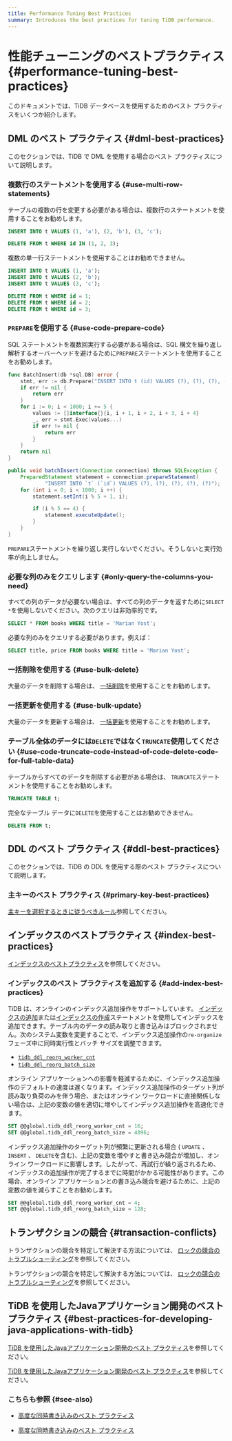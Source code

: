 ```yaml
---
title: Performance Tuning Best Practices
summary: Introduces the best practices for tuning TiDB performance.
---
```


# 性能チューニングのベストプラクティス {#performance-tuning-best-practices}

このドキュメントでは、TiDB データベースを使用するためのベスト プラクティスをいくつか紹介します。

## DML のベスト プラクティス {#dml-best-practices}

このセクションでは、TiDB で DML を使用する場合のベスト プラクティスについて説明します。

### 複数行のステートメントを使用する {#use-multi-row-statements}

テーブルの複数の行を変更する必要がある場合は、複数行のステートメントを使用することをお勧めします。

```sql
INSERT INTO t VALUES (1, 'a'), (2, 'b'), (3, 'c');

DELETE FROM t WHERE id IN (1, 2, 3);
```

複数の単一行ステートメントを使用することはお勧めできません。

```sql
INSERT INTO t VALUES (1, 'a');
INSERT INTO t VALUES (2, 'b');
INSERT INTO t VALUES (3, 'c');

DELETE FROM t WHERE id = 1;
DELETE FROM t WHERE id = 2;
DELETE FROM t WHERE id = 3;
```

### <code>PREPARE</code>を使用する {#use-code-prepare-code}

SQL ステートメントを複数回実行する必要がある場合は、SQL 構文を繰り返し解析するオーバーヘッドを避けるために`PREPARE`ステートメントを使用することをお勧めします。

<SimpleTab>
<div label="Golang">

```go
func BatchInsert(db *sql.DB) error {
    stmt, err := db.Prepare("INSERT INTO t (id) VALUES (?), (?), (?), (?), (?)")
    if err != nil {
        return err
    }
    for i := 0; i < 1000; i += 5 {
        values := []interface{}{i, i + 1, i + 2, i + 3, i + 4}
        _, err = stmt.Exec(values...)
        if err != nil {
            return err
        }
    }
    return nil
}
```

</div>

<div label="Java">

```java
public void batchInsert(Connection connection) throws SQLException {
    PreparedStatement statement = connection.prepareStatement(
            "INSERT INTO `t` (`id`) VALUES (?), (?), (?), (?), (?)");
    for (int i = 0; i < 1000; i ++) {
        statement.setInt(i % 5 + 1, i);

        if (i % 5 == 4) {
            statement.executeUpdate();
        }
    }
}
```

</div>
</SimpleTab>

`PREPARE`ステートメントを繰り返し実行しないでください。そうしないと実行効率が向上しません。

### 必要な列のみをクエリします {#only-query-the-columns-you-need}

すべての列のデータが必要ない場合は、すべての列のデータを返すために`SELECT *`を使用しないでください。次のクエリは非効率的です。

```sql
SELECT * FROM books WHERE title = 'Marian Yost';
```

必要な列のみをクエリする必要があります。例えば：

```sql
SELECT title, price FROM books WHERE title = 'Marian Yost';
```

### 一括削除を使用する {#use-bulk-delete}

大量のデータを削除する場合は、 [<a href="/develop/dev-guide-delete-data.md#bulk-delete">一括削除</a>](/develop/dev-guide-delete-data.md#bulk-delete)を使用することをお勧めします。

### 一括更新を使用する {#use-bulk-update}

大量のデータを更新する場合は、 [<a href="/develop/dev-guide-update-data.md#bulk-update">一括更新</a>](/develop/dev-guide-update-data.md#bulk-update)を使用することをお勧めします。

### テーブル全体のデータには<code>DELETE</code>ではなく<code>TRUNCATE</code>使用してください {#use-code-truncate-code-instead-of-code-delete-code-for-full-table-data}

テーブルからすべてのデータを削除する必要がある場合は、 `TRUNCATE`ステートメントを使用することをお勧めします。

```sql
TRUNCATE TABLE t;
```

完全なテーブル データに`DELETE`を使用することはお勧めできません。

```sql
DELETE FROM t;
```

## DDL のベスト プラクティス {#ddl-best-practices}

このセクションでは、TiDB の DDL を使用する際のベスト プラクティスについて説明します。

### 主キーのベスト プラクティス {#primary-key-best-practices}

[<a href="/develop/dev-guide-create-table.md#guidelines-to-follow-when-selecting-primary-key">主キーを選択するときに従うべきルール</a>](/develop/dev-guide-create-table.md#guidelines-to-follow-when-selecting-primary-key)参照してください。

## インデックスのベストプラクティス {#index-best-practices}

[<a href="/develop/dev-guide-index-best-practice.md">インデックスのベストプラクティス</a>](/develop/dev-guide-index-best-practice.md)を参照してください。

### インデックスのベスト プラクティスを追加する {#add-index-best-practices}

TiDB は、オンラインのインデックス追加操作をサポートしています。 [<a href="/sql-statements/sql-statement-add-index.md">インデックスの追加</a>](/sql-statements/sql-statement-add-index.md)または[<a href="/sql-statements/sql-statement-create-index.md">インデックスの作成</a>](/sql-statements/sql-statement-create-index.md)ステートメントを使用してインデックスを追加できます。テーブル内のデータの読み取りと書き込みはブロックされません。次のシステム変数を変更することで、インデックス追加操作の`re-organize`フェーズ中に同時実行性とバッチ サイズを調整できます。

-   [<a href="/system-variables.md#tidb_ddl_reorg_worker_cnt">`tidb_ddl_reorg_worker_cnt`</a>](/system-variables.md#tidb_ddl_reorg_worker_cnt)
-   [<a href="/system-variables.md#tidb_ddl_reorg_batch_size">`tidb_ddl_reorg_batch_size`</a>](/system-variables.md#tidb_ddl_reorg_batch_size)

オンライン アプリケーションへの影響を軽減するために、インデックス追加操作のデフォルトの速度は遅くなります。インデックス追加操作のターゲット列が読み取り負荷のみを伴う場合、またはオンライン ワークロードに直接関係しない場合は、上記の変数の値を適切に増やしてインデックス追加操作を高速化できます。

```sql
SET @@global.tidb_ddl_reorg_worker_cnt = 16;
SET @@global.tidb_ddl_reorg_batch_size = 4096;
```

インデックス追加操作のターゲット列が頻繁に更新される場合 ( `UPDATE` 、 `INSERT` 、 `DELETE`を含む)、上記の変数を増やすと書き込み競合が増加し、オンライン ワークロードに影響します。したがって、再試行が繰り返されるため、インデックスの追加操作が完了するまでに時間がかかる可能性があります。この場合、オンライン アプリケーションとの書き込み競合を避けるために、上記の変数の値を減らすことをお勧めします。

```sql
SET @@global.tidb_ddl_reorg_worker_cnt = 4;
SET @@global.tidb_ddl_reorg_batch_size = 128;
```

## トランザクションの競合 {#transaction-conflicts}

<CustomContent platform="tidb">

トランザクションの競合を特定して解決する方法については、 [<a href="/troubleshoot-lock-conflicts.md">ロックの競合のトラブルシューティング</a>](/troubleshoot-lock-conflicts.md)を参照してください。

</CustomContent>

<CustomContent platform="tidb-cloud">

トランザクションの競合を特定して解決する方法については、 [<a href="https://docs.pingcap.com/tidb/stable/troubleshoot-lock-conflicts">ロックの競合のトラブルシューティング</a>](https://docs.pingcap.com/tidb/stable/troubleshoot-lock-conflicts)を参照してください。

</CustomContent>

## TiDB を使用したJavaアプリケーション開発のベスト プラクティス {#best-practices-for-developing-java-applications-with-tidb}

<CustomContent platform="tidb">

[<a href="/best-practices/java-app-best-practices.md">TiDB を使用したJavaアプリケーション開発のベスト プラクティス</a>](/best-practices/java-app-best-practices.md)を参照してください。

</CustomContent>

<CustomContent platform="tidb-cloud">

[<a href="https://docs.pingcap.com/tidb/stable/java-app-best-practices">TiDB を使用したJavaアプリケーション開発のベスト プラクティス</a>](https://docs.pingcap.com/tidb/stable/java-app-best-practices)を参照してください。

</CustomContent>

### こちらも参照 {#see-also}

<CustomContent platform="tidb">

-   [<a href="/best-practices/high-concurrency-best-practices.md">高度な同時書き込みのベスト プラクティス</a>](/best-practices/high-concurrency-best-practices.md)

</CustomContent>

<CustomContent platform="tidb-cloud">

-   [<a href="https://docs.pingcap.com/tidb/stable/high-concurrency-best-practices">高度な同時書き込みのベスト プラクティス</a>](https://docs.pingcap.com/tidb/stable/high-concurrency-best-practices)

</CustomContent>
